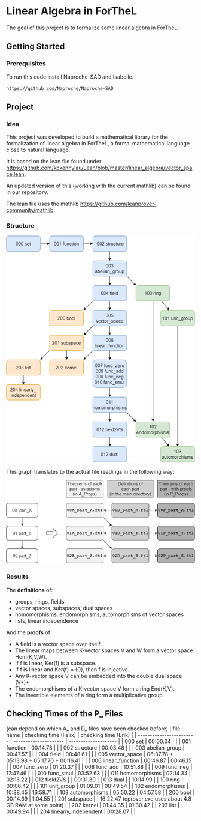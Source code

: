 # Linear Algebra in ForTheL

The goal of this project is to formalize some linear algebra in ForTheL.

## Getting Started

### Prerequisites

To run this code install Naproche-SAD and Isabelle.

```
https://github.com/Naproche/Naproche-SAD
```

## Project

### Idea

This project was developed to build a mathematical library for the formalization of linear algebra in ForTheL, a formal mathematical language close to natural language.

It is based on the lean file found under https://github.com/kckennylau/Lean/blob/master/linear_algebra/vector_space.lean.

An updated version of this (working with the current mathlib) can be found in our repository.

The lean file uses the mathlib https://github.com/leanprover-community/mathlib.

### Structure

![](project_structure.png)

This graph translates to the actual file readings in the following way:

![](project_structure_explained.png)


### Results

The **definitions** of:
- groups, rings, fields
- vector spaces, subspaces, dual spaces
- homomorphisms, endomorphisms, automorphisms of vector spaces
- lists, linear independence

And the **proofs** of:
- A field is a vector space over itself.
- The linear maps between K-vector spaces V and W form a vector
space Hom(K,V,W).
- If f is linear, Ker(f) is a subspace.
- If f is linear and Ker(f) = {0}, then f is injective.
- Any K-vector space V can be embedded into the double dual space
(V*)*
- The endomorphisms of a K-vector space V form a ring End(K,V).
- The invertible elements of a ring form a multiplicative group


## Checking Times of the P_ Files
(can depend on which A_ and D_ files have been checked before)
| file name                | checking time (Felix) | checking time (Erik) |
| ------------------------ | --------------------- | -------------------- |
| 000 set                  | 00:00.04              |                      |
| 001 function             | 00:14.73              |                      |
| 002 structure            | 00:03.48              |                      |
| 003 abelian_group        | 00:47.57              |                      |
| 004 field                | 00:48.61              |                      |
| 005 vector_space         | 06:37.78 + 05:13.98 + 05:17.70 + 00:16.41 |  |
| 006 linear_function      | 00:46.87              | 00:46.15             |
| 007 func_zero            | 01:20.37              |                      |
| 008 func_add             | 10:51.88              |                      |
| 009 func_neg             | 17:47.46              |                      |
| 010 func_smul            | 03:52.63              |                      |
| 011 homomorphisms        | 02:14.34              | 02:16.22             |
| 012 field2VS             |                       | 00:31.30             |
| 013 dual                 |                       | 10:14.99             |
| 100 ring                 | 00:06.42              |                      |
| 101 unit_group           | 01:09.01              | 00:49.54             |
| 102 endomorphisms        | 10:38.45              | 16:59.71             |
| 103 automorphisms        | 05:50.22              | 04:57.58             |
| 200 bool                 | 00:14.69              | 1:04.55              |
| 201 subspace             |                       | 16:22.47 (eprover.exe uses about 4.8 GB RAM at some point) |
| 202 kernel               | 01:44.35              | 01:30.42             |
| 203 list                 | 00:49.94              |                      |
| 204 linearly_independent | 00:28.07              |                      |

